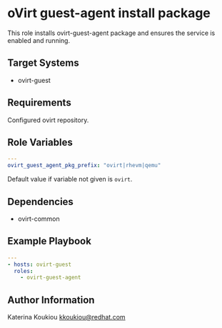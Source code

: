 oVirt guest-agent install package
=============================

This role installs ovirt-guest-agent package and
ensures the service is enabled and running.

Target Systems
--------------

* ovirt-guest


Requirements
------------

Configured ovirt repository.


Role Variables
--------------

```yaml
---
ovirt_guest_agent_pkg_prefix: "ovirt|rhevm|qemu"
```

Default value if variable not given is ```ovirt```.

Dependencies
------------

* ovirt-common

Example Playbook
----------------

```yaml
---
- hosts: ovirt-guest
  roles:
    - ovirt-guest-agent
```

Author Information
------------------

Katerina Koukiou
kkoukiou@redhat.com
